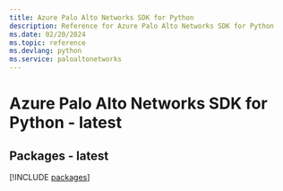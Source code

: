 ```yaml
---
title: Azure Palo Alto Networks SDK for Python
description: Reference for Azure Palo Alto Networks SDK for Python
ms.date: 02/20/2024
ms.topic: reference
ms.devlang: python
ms.service: paloaltonetworks
---
```

# Azure Palo Alto Networks SDK for Python - latest
## Packages - latest
[!INCLUDE [packages](palo-alto-networks-index.md)]